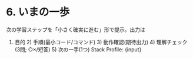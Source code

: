 # 6. いまの一歩
次の学習ステップを「小さく確実に進む」形で提示。出力は
1) 目的 2) 手順(最小コード/コマンド) 3) 動作確認(期待出力) 4) 理解チェック(3問; ○×/短答) 5) 次の一手(1つ)
Stack Profile:
{input}
